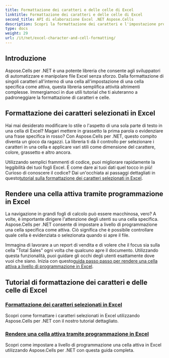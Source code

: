 ```yaml
---
title: Formattazione dei caratteri e delle celle di Excel
linktitle: Formattazione dei caratteri e delle celle di Excel
second_title: API di elaborazione Excel .NET Aspose.Cells
description: Scopri la formattazione dei caratteri e l'impostazione programmatica delle celle attive in Excel tramite Aspose.Cells per .NET. Esplora guide complete per semplificare le tue attività di sviluppo.
type: docs
weight: 29
url: /it/net/excel-character-and-cell-formatting/
---
```

## Introduzione

Aspose.Cells per .NET è una potente libreria che consente agli sviluppatori di automatizzare e manipolare file Excel senza sforzo. Dalla formattazione di singoli caratteri all'interno di una cella all'impostazione di una cella specifica come attiva, questa libreria semplifica attività altrimenti complesse. Immergiamoci in due utili tutorial che ti aiuteranno a padroneggiare la formattazione di caratteri e celle.

## Formattazione dei caratteri selezionati in Excel

Hai mai desiderato modificare lo stile o l'aspetto di una sola parte di testo in una cella di Excel? Magari mettere in grassetto la prima parola o evidenziare una frase specifica in rosso? Con Aspose.Cells per .NET, questo compito diventa un gioco da ragazzi. La libreria ti dà il controllo per selezionare i caratteri in una cella e applicare vari stili come dimensione del carattere, colore, grassetto e altro ancora.

Utilizzando semplici frammenti di codice, puoi migliorare rapidamente la leggibilità dei tuoi fogli Excel. È come dare ai tuoi dati quel tocco in più! Curioso di conoscere il codice? Dai un'occhiata ai passaggi dettagliati in questo[tutorial sulla formattazione dei caratteri selezionati in Excel](./formatting-selected-characters/).

## Rendere una cella attiva tramite programmazione in Excel

La navigazione in grandi fogli di calcolo può essere macchinosa, vero? A volte, è importante dirigere l'attenzione degli utenti su una cella specifica. Aspose.Cells per .NET consente di impostare a livello di programmazione una cella specifica come attiva. Ciò significa che è possibile controllare quale cella è evidenziata o selezionata quando si apre il file.

 Immagina di lavorare a un report di vendita e di volere che il focus sia sulla cella "Total Sales" ogni volta che qualcuno apre il documento. Utilizzando questa funzionalità, puoi guidare gli occhi degli utenti esattamente dove vuoi che siano. Inizia con questo[guida passo passo per rendere una cella attiva a livello di programmazione in Excel](./making-a-cell-active/).

## Tutorial di formattazione dei caratteri e delle celle di Excel
### [Formattazione dei caratteri selezionati in Excel](./formatting-selected-characters/)
Scopri come formattare i caratteri selezionati in Excel utilizzando Aspose.Cells per .NET con il nostro tutorial dettagliato.
### [Rendere una cella attiva tramite programmazione in Excel](./making-a-cell-active/)
Scopri come impostare a livello di programmazione una cella attiva in Excel utilizzando Aspose.Cells per .NET con questa guida completa.